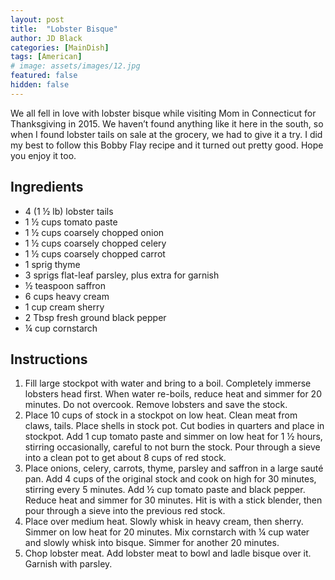 ```yaml
---
layout: post
title:  "Lobster Bisque"
author: JD Black
categories: [MainDish]
tags: [American]
# image: assets/images/12.jpg
featured: false
hidden: false
---
```


We all fell in love with lobster bisque while visiting Mom in Connecticut for Thanksgiving in 2015.  We haven’t found anything like it here in the south, so when I found lobster tails on sale at the grocery, we had to give it a try. I did my best to follow this Bobby Flay recipe and it turned out pretty good.  Hope you enjoy it too.

## Ingredients
- 4 (1 ½ lb) lobster tails
- 1 ½ cups tomato paste
- 1 ½ cups coarsely chopped onion
- 1 ½ cups coarsely chopped celery
- 1 ½ cups coarsely chopped carrot
- 1 sprig thyme
- 3 sprigs flat-leaf parsley, plus extra for garnish
- ½ teaspoon saffron
- 6 cups heavy cream
- 1 cup cream sherry
- 2 Tbsp fresh ground black pepper
- ¼ cup cornstarch

## Instructions
1. Fill large stockpot with water and bring to a boil.  Completely immerse lobsters head first.  When water re-boils, reduce heat and simmer for 20 minutes.  Do not overcook.  Remove lobsters and save the stock.
1. Place 10 cups of stock in a stockpot on low heat.  Clean meat from claws, tails.  Place shells in stock pot.  Cut bodies in quarters and place in stockpot.  Add 1 cup tomato paste and simmer on low heat for 1 ½ hours, stirring occasionally, careful to not burn the stock.  Pour through a sieve into a clean pot to get about 8 cups of red stock.
1. Place onions, celery, carrots, thyme, parsley and saffron in a large sauté pan. Add 4 cups of the original stock and cook on high for 30 minutes, stirring every 5 minutes.  Add ½ cup tomato paste and black pepper. Reduce heat and simmer for 30 minutes.  Hit is with a stick blender, then pour through a sieve into the previous red stock.
1. Place over medium heat.  Slowly whisk in heavy cream, then sherry.  Simmer on low heat for 20 minutes.  Mix cornstarch with ¼ cup water and slowly whisk into bisque.  Simmer for another 20 minutes.
1. Chop lobster meat.  Add lobster meat to bowl and ladle bisque over it.  Garnish with parsley.






